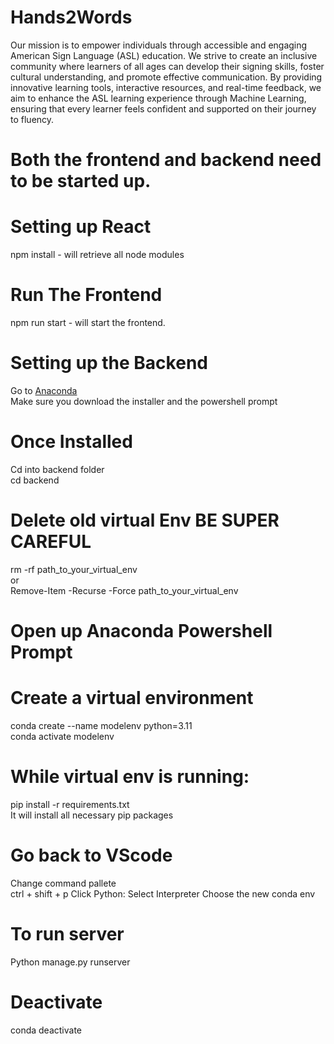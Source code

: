 # Hands2Words
Our mission is to empower individuals through accessible and engaging American Sign Language (ASL) education. We strive to create an inclusive community where learners of all ages can develop their signing skills, foster cultural understanding, and promote effective communication. By providing innovative learning tools, interactive resources, and real-time feedback, we aim to enhance the ASL learning experience through Machine Learning, ensuring that every learner feels confident and supported on their journey to fluency.

# Both the frontend and backend need to be started up. 

# Setting up React 
npm install - will retrieve all node modules 

# Run The Frontend 
npm run start - will start the frontend.

# Setting up the Backend 

Go to [Anaconda](https://www.anaconda.com/download) </br>
Make sure you download the installer and the powershell prompt </br>
 
# Once Installed 
Cd into backend folder </br>
cd backend </br>

# Delete old virtual Env BE SUPER CAREFUL
rm -rf path_to_your_virtual_env <br>
or <br>
Remove-Item -Recurse -Force path_to_your_virtual_env <br>

# Open up Anaconda Powershell Prompt </br>
# Create a virtual environment 
conda create --name modelenv python=3.11 </br>
conda activate modelenv  </br>

# While virtual env is running:
pip install -r requirements.txt </br>
It will install all necessary pip packages </br>

# Go back to VScode 
Change command pallete </br>
ctrl + shift + p
Click Python: Select Interpreter 
Choose the new conda env

# To run server 
Python manage.py runserver

# Deactivate 
conda deactivate  </br>
